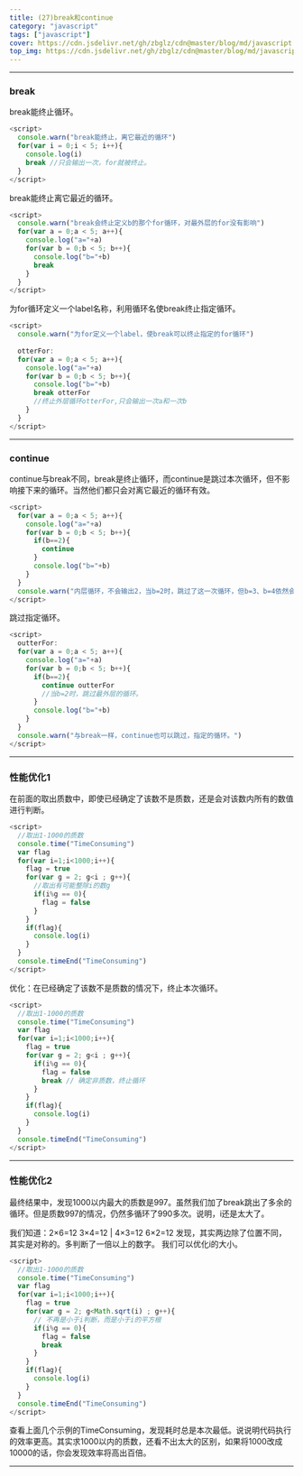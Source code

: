 ```yaml
---
title: (27)break和continue
category: "javascript"
tags: ["javascript"]
cover: https://cdn.jsdelivr.net/gh/zbglz/cdn@master/blog/md/javascript.svg
top_img: https://cdn.jsdelivr.net/gh/zbglz/cdn@master/blog/md/javascript.svg
---
```


***

### break

break能终止循环。


```js js
<script>
  console.warn("break能终止，离它最近的循环")
  for(var i = 0;i < 5; i++){
    console.log(i)
    break //只会输出一次，for就被终止。
  }
</script>
```


break能终止离它最近的循环。


```js js
<script>
  console.warn("break会终止定义b的那个for循环，对最外层的for没有影响")
  for(var a = 0;a < 5; a++){
    console.log("a="+a)
    for(var b = 0;b < 5; b++){
      console.log("b="+b)
      break
    }
  }
</script>
```


为for循环定义一个label名称，利用循环名使break终止指定循环。


```js js
<script>
  console.warn("为for定义一个label，使break可以终止指定的for循环")
  
  otterFor:
  for(var a = 0;a < 5; a++){
    console.log("a="+a)
    for(var b = 0;b < 5; b++){
      console.log("b="+b)
      break otterFor
      //终止外层循环otterFor,只会输出一次a和一次b
    }
  }
</script>
```


***

### continue

continue与break不同，break是终止循环，而continue是跳过本次循环，但不影响接下来的循环。当然他们都只会对离它最近的循环有效。


```js js
<script>
  for(var a = 0;a < 5; a++){
    console.log("a="+a)
    for(var b = 0;b < 5; b++){
      if(b==2){
        continue
      }
      console.log("b="+b)
    }
  }
  console.warn("内层循环，不会输出2，当b=2时，跳过了这一次循环，但b=3、b=4依然会执行。")
</script>
```


跳过指定循环。


```js js
<script>
  outterFor:
  for(var a = 0;a < 5; a++){
    console.log("a="+a)
    for(var b = 0;b < 5; b++){
      if(b==2){
        continue outterFor
        //当b=2时，跳过最外层的循环。
      }
      console.log("b="+b)
    }
  }
  console.warn("与break一样，continue也可以跳过，指定的循环。")
</script>
```


***

### 性能优化1

在前面的取出质数中，即使已经确定了该数不是质数，还是会对该数内所有的数值进行判断。


```js js
<script>
  //取出1-1000的质数
  console.time("TimeConsuming")
  var flag
  for(var i=1;i<1000;i++){
    flag = true
    for(var g = 2; g<i ; g++){ 
      //取出有可能整除i的数g
      if(i%g == 0){
        flag = false 
      }
    }
    if(flag){
      console.log(i)
    }
  }
  console.timeEnd("TimeConsuming")
</script>
```


优化：在已经确定了该数不是质数的情况下，终止本次循环。


```js js
<script>
  //取出1-1000的质数
  console.time("TimeConsuming")
  var flag
  for(var i=1;i<1000;i++){
    flag = true
    for(var g = 2; g<i ; g++){ 
      if(i%g == 0){
        flag = false 
        break // 确定非质数，终止循环
      }
    }
    if(flag){
      console.log(i)
    }
  }
  console.timeEnd("TimeConsuming")
</script>
```


***

### 性能优化2

最终结果中，发现1000以内最大的质数是997。虽然我们加了break跳出了多余的循环。但是质数997的情况，仍然多循环了990多次。说明，i还是太大了。

我们知道：2×6=12 3×4=12 | 4×3=12 6×2=12
发现，其实两边除了位置不同，其实是对称的。多判断了一倍以上的数字。
我们可以优化i的大小。


```js js
<script>
  //取出1-1000的质数
  console.time("TimeConsuming")
  var flag
  for(var i=1;i<1000;i++){
    flag = true
    for(var g = 2; g<Math.sqrt(i) ; g++){ 
      // 不再是小于i判断，而是小于i的平方根
      if(i%g == 0){
        flag = false 
        break
      }
    }
    if(flag){
      console.log(i)
    }
  }
  console.timeEnd("TimeConsuming")
</script>
```


查看上面几个示例的TimeConsuming，发现耗时总是本次最低。说说明代码执行的效率更高。其实求1000以内的质数，还看不出太大的区别，如果将1000改成10000的话，你会发现效率将高出百倍。


***
